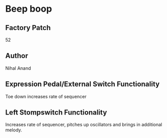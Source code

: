 



# Beep boop

## Factory Patch


52
## Author


Nihal Anand
## Expression Pedal/External Switch Functionality


Toe down increases rate of sequencer
## Left Stompswitch Functionality


Increases rate of sequencer, pitches up oscillators and brings in additional melody.